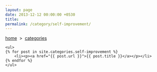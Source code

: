 ```yaml
---
layout: page
date: 2013-12-12 00:00:00 +0530
title: 
permalink: /category/self-improvement/
---
```


<div>
    <a href="{{ site.url }}">home</a> &nbsp;&gt;&nbsp; <a href="{{ site.url }}/categories">categories</a>
  	
	<ul>
    {% for post in site.categories.self-improvement %}
		<li><p><a href="{{ post.url }}">{{ post.title }}</a></p></li>
    {% endfor %}
	</ul>
</div>
